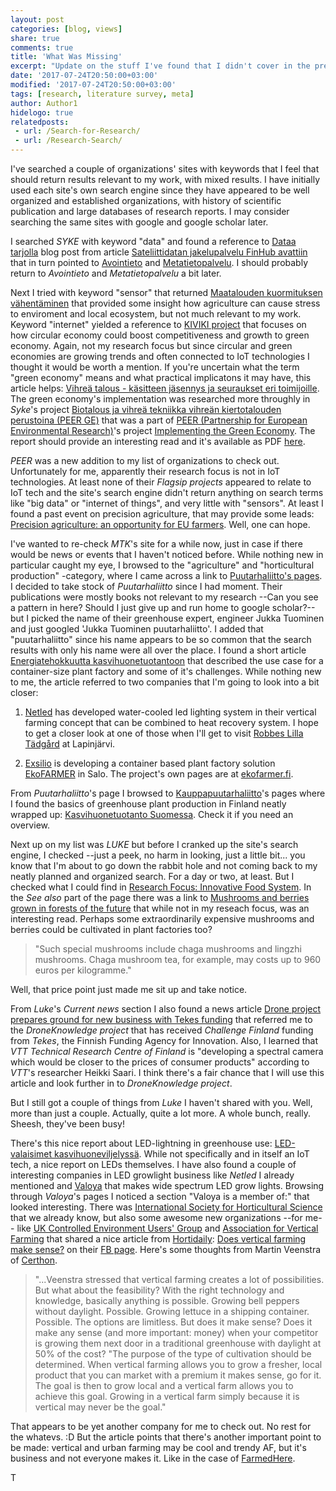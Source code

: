 ```yaml
---
layout: post
categories: [blog, views]
share: true
comments: true
title: 'What Was Missing'
excerpt: "Update on the stuff I've found that I didn't cover in the previous post"
date: '2017-07-24T20:50:00+03:00'
modified: '2017-07-24T20:50:00+03:00'
tags: [research, literature survey, meta]
author: Author1
hidelogo: true
relatedposts:
 - url: /Search-for-Research/
 - url: /Research-Search/
---
```

I've searched a couple of organizations' sites with keywords that I feel that should return results relevant to my work, with mixed results. I have initially used each site's own search engine since they have appeared to be well organized and established organizations, with history of scientific publication and large databases of research reports. I may consider searching the same sites with google and google scholar later.

I searched *SYKE* with keyword "data" and found a reference to [Dataa tarjolla](http://www.ymparisto.fi/fi-FI/Envibase/Avauksiablogi/Dataa_tarjolla(39180)) blog post from article [Sateliittidatan jakelupalvelu FinHub avattiin](http://www.syke.fi/fi-FI/Avoin_tieto/Uutiset/Satelliittidatan_jakelupalvelu_FinHub_av(39346)) that in turn pointed to [Avointieto]() and [Metatietopalvelu](). I should probably return to *Avointieto* and *Metatietopalvelu* a bit later.

Next I tried with keyword "sensor" that returned [Maatalouden kuormituksen vähentäminen]() that provided some insight how agriculture can cause stress to enviroment and local ecosystem, but not much relevant to my work. Keyword "internet" yielded a reference to [KIVIKI project](http://www.syke.fi/fi-FI/Tutkimus__kehittaminen/Tutkimus_ja_kehittamishankkeet/Hankkeet/Kilpailukykya_ja_vihreaa_kasvua_kiertotaloudesta_KIVIKI) that focuses on how circular economy could boost competitiveness and growth to green economy. Again, not my research focus but since circular and green economies are growing trends and often connected to IoT technologies I thought it would be worth a mention. If you're uncertain what the term "green economy" means and what practical implicatons it may have, this article helps: [Vihreä talous - käsitteen jäsennys ja seuraukset eri toimijoille](http://www.syke.fi/fi-FI/Tutkimus__kehittaminen/Tutkimus_ja_kehittamishankkeet/Hankkeet/Vihrea_talous__kasitteen_jasennys_ja_seuraukset_eri_toimijoille). The green economy's implementation was researched more throughly in *Syke*'s project [Biotalous ja vihreä tekniikka vihreän kiertotalouden perustoina (PEER GE)](http://www.syke.fi/fi-FI/Tutkimus__kehittaminen/Tutkimus_ja_kehittamishankkeet/Hankkeet/Biotalous_ja_vihrea_tekniikka_vihrean_kiertotalouden_perustoina_PEER_GE) that was a part of [PEER (Partnership for European Environmental Research)](http://www.peer.eu)'s project [Implementing the Green Economy](http://www.peer.eu/publications/implementing-the-green-economy/). The report should provide an interesting read and it's available as PDF [here](http://www.peer.eu/fileadmin/user_upload/publications/PEERreport_ImplementingTheGreenEconomy.pdf).

*PEER* was a new addition to my list of organizations to check out. Unfortunately for me, apparently their research focus is not in IoT technologies. At least none of their *Flagsip projects* appeared to relate to IoT tech and the site's search engine didn't return anything on search terms like "big data" or "internet of things", and very little with "sensors". At least I found a past event on precision agriculture, that may provide some leads: [Precision agriculture: an opportunity for EU farmers](http://www.peer.eu/news-events/detail/print.html?tx_frontendlist_pi1%5Bmode%5D=2&tx_frontendlist_pi1%5Buid%5D=609&cHash=3e295b5f69e2ed926ab8aacd8486b758). Well, one can hope.

I've wanted to re-check *MTK*'s site for a while now, just in case if there would be news or events that I haven't noticed before. While nothing new in particular caught my eye, I browsed to the "agriculture" and "horticultural production" -category, where I came across a link to [Puutarhaliitto's pages](http://www.puutarhaliitto.fi). I decided to take stock of *Puutarhaliitto* since I had moment. Their publications were mostly books not relevant to my research --Can you see a pattern in here? Should I just give up and run home to google scholar?-- but I picked the name of their greenhouse expert, engineer Jukka Tuominen and just googled 'Jukka Tuominen puutarhaliitto'. I added that "puutarhaliitto" since his name appears to be so common that the search results with only his name were all over the place. I found a short article [Energiatehokkuutta kasvihuonetuotantoon](http://www.lounaistieto.fi/ymparistonyt/energiatehokkuutta-kasvihuonetuotantoon/) that described the use case for a container-size plant factory and some of it's challenges. While nothing new to me, the article referred to two companies that I'm going to look into a bit closer:

1. [Netled](https://netled.fi) has developed water-cooled led lighting system in their vertical farming concept that can be combined to heat recovery system. I hope to get a closer look at one of those when I'll get to visit [Robbes Lilla Tädgård](http://www.robbes.fi/?page_id=170&lang=fi) at Lapinjärvi.

2. [Exsilio](http://exsilio.fi) is developing a container based plant factory solution [EkoFARMER](http://exsilio.fi/pf/ekofarmer-farming-chamber/) in Salo. The project's own pages are at [ekofarmer.fi](http://ekofarmer.fi).

From *Puutarhaliitto*'s page I browsed to [Kauppapuutarhaliitto](http://www.kauppapuutarhaliitto.fi)'s pages where I found the basics of greenhouse plant production in Finland neatly wrapped up: [Kasvihuonetuotanto Suomessa](http://www.kauppapuutarhaliitto.fi/tietoa-kasvihuonealasta). Check it if you need an overview.

Next up on my list was *LUKE* but before I cranked up the site's search engine, I checked --just a peek, no harm in looking, just a little bit... you know that I'm about to go down the rabbit hole and not coming back to my neatly planned and organized search. For a day or two, at least. But I checked what I could find in [Research Focus: Innovative Food System](https://www.luke.fi/en/research/innovative-food-chain/). In the *See also* part of the page there was a link to [Mushrooms and berries grown in forests of the future](https://www.luke.fi/en/mushrooms-and-berries-grown-in-forests-of-the-future/) that while not in my reseach focus, was an interesting read. Perhaps some extraordinarily expensive mushrooms and berries could be cultivated in plant factories too?

>"Such special mushrooms include chaga mushrooms and lingzhi mushrooms. Chaga mushroom tea, for example, may costs up to 960 euros per kilogramme."

Well, that price point just made me sit up and take notice.

From *Luke*'s *Current news* section I also found a news article [Drone project prepares ground for new business with Tekes funding](https://www.luke.fi/en/news/drone-project-prepares-ground-new-business-tekes-funding/) that referred me to the *DroneKnowledge project* that has received *Challenge Finland* funding from *Tekes*, the Finnish Funding Agency for Innovation. Also, I learned that *VTT Technical Research Centre of Finland* is "developing a spectral camera which would be closer to the prices of consumer products" according to *VTT*'s researcher Heikki Saari. I think there's a fair chance that I will use this article and look further in to *DroneKnowledge project*.

But I still got a couple of things from *Luke* I haven't shared with you. Well, more than just a couple. Actually, quite a lot more. A whole bunch, really. Sheesh, they've been busy!

There's this nice report about LED-lightning in greenhouse use: [LED-valaisimet kasvihuoneviljelyssä](https://jukuri.luke.fi/handle/10024/538474). While not specifically and in itself an IoT tech, a nice report on LEDs themselves. I have also found a couple of interesting companies in LED growlight business like *Netled* I already mentioned and [Valoya](http://www.valoya.com) that makes wide spectrum LED grow lights. Browsing through *Valoya*'s pages I noticed a section "Valoya is a member of:" that looked interesting. There was [International Society for Horticultural Science](http://www.ishs.org) that we already know, but also some awesome new organizations --for me-- like [UK Controlled Environment Users' Group](http://www.ceug.ac.uk) and [Association for Vertical Farming](https://vertical-farming.net) that shared a nice article from [Hortidaily](http://www.hortidaily.com): [Does vertical farming make sense?](http://www.hortidaily.com/article/35974/Does-vertical-farming-make-sense#.WVYtPOfG4G4.twitter) on their [FB page](). Here's some thoughts from Martin Veenstra of [Certhon](http://www.certhon.com/en).

>"...Veenstra stressed that vertical farming creates a lot of possibilities. But what about the feasibility? With the right technology and knowledge, basically anything is possible. Growing bell peppers without daylight. Possible. Growing lettuce in a shipping container. Possible. The options are limitless. But does it make sense? Does it make any sense (and more important: money) when your competitor is growing them next door in a traditional greenhouse with daylight at 50% of the cost? "The purpose of the type of cultivation should be determined. When vertical farming allows you to grow a fresher, local product that you can market with a premium it makes sense, go for it. The goal is then to grow local and a vertical farm allows you to achieve this goal. Growing in a vertical farm simply because it is vertical may never be the goal."

That appears to be yet another company for me to check out. No rest for the whatevs. :D But the article points that there's another important point to be made: vertical and urban farming may be cool and trendy AF, but it's business and not everyone makes it. Like in the case of [FarmedHere](http://www.chicagotribune.com/business/ct-farmedhere-closing-0117-biz-20170116-story.html).

T